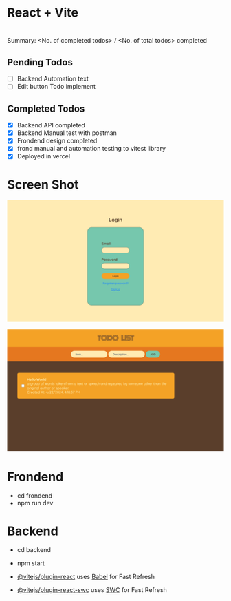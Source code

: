 # React + Vite

# <Project Todo>

Summary: <No. of completed todos> / <No. of total todos> completed

## Pending Todos

- [ ] Backend Automation text
- [ ] Edit button Todo implement

## Completed Todos

- [x] Backend API completed
- [x] Backend Manual test with postman
- [x] Frondend design completed
- [x] frond manual and automation testing to vitest library
- [x] Deployed in vercel

# Screen Shot

![Login](./image/Screenshot%202024-04-22%20164636.png)

![Home](./image/Screenshot%202024-04-22%20164822.png)

# Frondend

- cd frondend
- npm run dev

# Backend

- cd backend
- npm start

- [@vitejs/plugin-react](https://github.com/vitejs/vite-plugin-react/blob/main/packages/plugin-react/README.md) uses [Babel](https://babeljs.io/) for Fast Refresh
- [@vitejs/plugin-react-swc](https://github.com/vitejs/vite-plugin-react-swc) uses [SWC](https://swc.rs/) for Fast Refresh
